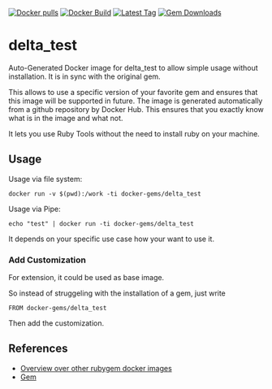 [![Docker pulls](https://img.shields.io/docker/pulls/rubygem/delta_test.svg)](https://hub.docker.com/r/rubygem/delta_test/)
[![Docker Build](https://img.shields.io/docker/automated/rubygem/delta_test.svg)](https://hub.docker.com/r/rubygem/delta_test/)
[![Latest Tag](https://img.shields.io/github/tag/docker-rubygem/delta_test.svg)](https://hub.docker.com/r/rubygem/delta_test/)
[![Gem Downloads](https://img.shields.io/gem/dt/delta_test.svg)](https://rubygems.org/gems/delta_test/)
# delta_test

Auto-Generated Docker image for delta_test to allow simple usage without installation.
It is in sync with the original gem.

This allows to use a specific version of your favorite gem and ensures that this image will be supported in future.
The image is generated automatically from a github repository by Docker Hub.
This ensures that you exactly know what is in the image and what not.

It lets you use Ruby Tools without the need to install ruby on your machine.

## Usage

Usage via file system:

`docker run -v $(pwd):/work -ti docker-gems/delta_test`

Usage via Pipe:

`echo "test" | docker run -ti docker-gems/delta_test`

It depends on your specific use case how your want to use it.

### Add Customization

For extension, it could be used as base image.

So instead of struggeling with the installation of a gem, just write

`FROM docker-gems/delta_test`

Then add the customization.

## References

 - [Overview over other rubygem docker images](https://github.com/thinkbot/docker-rubygem)
 - [Gem](https://rubygems.org/gems/delta_test/)
